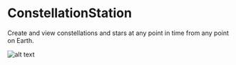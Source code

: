 ConstellationStation
====================

Create and view constellations and stars at any point in time from any point on Earth.

![alt text](https://raw.github.com/claycephus/ConstellationStation/master/Content/Screenshot.png "Constellation Station")
